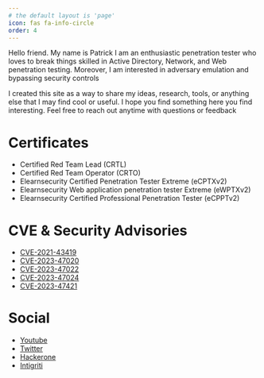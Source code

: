 ```yaml
---
# the default layout is 'page'
icon: fas fa-info-circle
order: 4
---
```


Hello friend. My name is Patrick I am an enthusiastic penetration tester who loves to break things skilled in Active Directory, Network, and Web penetration testing. Moreover, I am interested in adversary emulation and bypassing security controls

I created this site as a way to share my ideas, research, tools, or anything else that I may find cool or useful. I hope you find something here you find interesting. Feel free to reach out anytime with questions or feedback

# Certificates

- Certified Red Team Lead (CRTL)
- Certified Red Team Operator (CRTO)
- Elearnsecurity Certified Penetration Tester Extreme (eCPTXv2)
- Elearnsecurity Web application penetration tester Extreme (eWPTXv2)
- Elearnsecurity Certified Professional Penetration Tester (eCPPTv2)


# CVE & Security Advisories

- [CVE-2021-43419](https://github.com/Patrick0x41/Security-Advisories/tree/main/CVE-2021-43419)
- [CVE-2023-47020](https://github.com/Patrick0x41/Security-Advisories/tree/main/CVE-2023-47020)
- [CVE-2023-47022](https://github.com/Patrick0x41/Security-Advisories/tree/main/CVE-2023-47022)
- [CVE-2023-47024](https://github.com/Patrick0x41/Security-Advisories/tree/main/CVE-2023-47024)
- [CVE-2023-47421](https://github.com/Patrick0x41/Security-Advisories/tree/main/CVE-2023-47421)

# Social

- [Youtube](https://www.youtube.com/channel/UCgCxwu_S1B7VBcUr0iwFP0w)
- [Twitter](https://twitter.com/patrick0x41)
- [Hackerone](https://hackerone.com/30t4)
- [Intigriti](https://app.intigriti.com/profile/30t4_)
